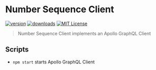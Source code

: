 # Number Sequence Client

[![version](https://img.shields.io/npm/v/number-sequence-client.svg?style=flat-square)](http://npm.im/number-sequence-client)
[![downloads](https://img.shields.io/npm/dm/number-sequence-client.svg?style=flat-square)](http://npm-stat.com/charts.html?package=number-sequence-client&from=2018-10-13)
[![MIT License](https://img.shields.io/npm/l/number-sequence-client.svg?style=flat-square)](http://opensource.org/licenses/MIT)

> Number Sequence Client implements an Apollo GraphQL Client

## Scripts

- `npm start` starts Apollo GraphQL Client

